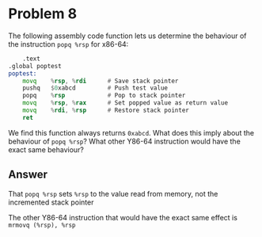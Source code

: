# Problem 8

The following assembly code function lets us determine the behaviour of the
instruction `popq %rsp` for x86-64:

```asm
    .text
.global poptest
poptest:
    movq    %rsp, %rdi      # Save stack pointer
    pushq   $0xabcd         # Push test value
    popq    %rsp            # Pop to stack pointer
    movq    %rsp, %rax      # Set popped value as return value
    movq    %rdi, %rsp      # Restore stack pointer
    ret
```

We find this function always returns `0xabcd`. What does this imply about the
behaviour of `popq %rsp`? What other Y86-64 instruction would have the exact same
behaviour?

## Answer

That `popq %rsp` sets `%rsp` to the value read from memory, not the incremented stack pointer

The other Y86-64 instruction that would have the exact same effect is `mrmovq (%rsp), %rsp`
